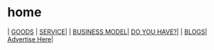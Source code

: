 # home



| [GOODS](goods/) | [SERVICE](service/)|
| [BUSINESS MODEL](business-model/)| [DO YOU HAVE?](do-you-have/)|
| [BLOGS](blogs/)| [Advertise Here](advertise-here/)|
